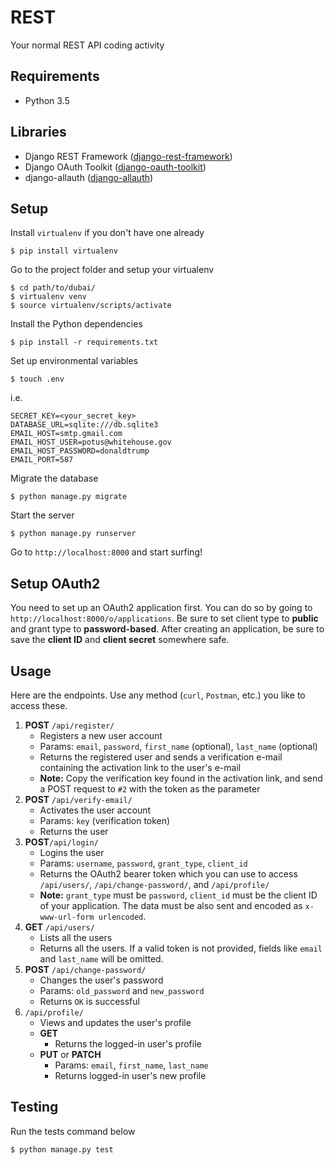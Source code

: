 # REST

Your normal REST API coding activity

## Requirements
- Python 3.5

## Libraries

- Django REST Framework ([django-rest-framework](https://github.com/tomchristie/django-rest-framework))
- Django OAuth Toolkit ([django-oauth-toolkit](https://github.com/evonove/django-oauth-toolkit))
- django-allauth ([django-allauth](https://github.com/pennersr/django-allauth))

## Setup
Install `virtualenv` if you don't have one already

``` 
$ pip install virtualenv
```

Go to the project folder and setup your virtualenv

``` 
$ cd path/to/dubai/
$ virtualenv venv
$ source virtualenv/scripts/activate
```

Install the Python dependencies

``` 
$ pip install -r requirements.txt
```

Set up environmental variables

```
$ touch .env
```

i.e.

```
SECRET_KEY=<your_secret_key>
DATABASE_URL=sqlite:///db.sqlite3
EMAIL_HOST=smtp.gmail.com
EMAIL_HOST_USER=potus@whitehouse.gov
EMAIL_HOST_PASSWORD=donaldtrump
EMAIL_PORT=587
```

Migrate the database

``` 
$ python manage.py migrate
```

Start the server

``` 
$ python manage.py runserver
```

Go to `http://localhost:8000` and start surfing!

## Setup OAuth2

You need to set up an OAuth2 application first. You can do so by going to `http://localhost:8000/o/applications`. Be sure to set client type to **public** and grant type to **password-based**. After creating an application, be sure to save the **client ID** and **client secret** somewhere safe.

## Usage

Here are the endpoints. Use any method (`curl`, `Postman`, etc.) you like to access these.

1. **POST** `/api/register/`
    - Registers a new user account
    - Params: `email`, `password`, `first_name` (optional), `last_name` (optional)
    - Returns the registered user and sends a verification e-mail containing the activation link to the user's e-mail
    - **Note:** Copy the verification key found in the activation link, and send a POST request to `#2` with the token as the parameter
2. **POST** `/api/verify-email/`
    - Activates the user account
    - Params: `key` (verification token)
    - Returns the user
3. **POST**`/api/login/`
    - Logins the user 
    - Params: `username`, `password`, `grant_type`, `client_id`
    - Returns the OAuth2 bearer token which you can use to access `/api/users/`, `/api/change-password/`, and `/api/profile/`
    - **Note:** `grant_type` must be `password`, `client_id` must be the client ID of your application. The data must be also sent and encoded as `x-www-url-form urlencoded`.
4. **GET** `/api/users/`
    - Lists all the users
    - Returns all the users. If a valid token is not provided, fields like `email` and `last_name` will be omitted.
5. **POST** `/api/change-password/`
    - Changes the user's password
    - Params: `old_password` and `new_password`
    - Returns `OK` is successful
5. `/api/profile/`
    - Views and updates the user's profile
    - **GET**
        - Returns the logged-in user's profile
    - **PUT** or **PATCH**
        - Params: `email`, `first_name`, `last_name`
        - Returns logged-in user's new profile

## Testing

Run the tests command below

``` 
$ python manage.py test
```
